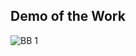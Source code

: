 ## Demo of the Work
![BB 1](https://github.com/user-attachments/assets/3182a291-75eb-4173-a3fa-6e3478e906d7)
